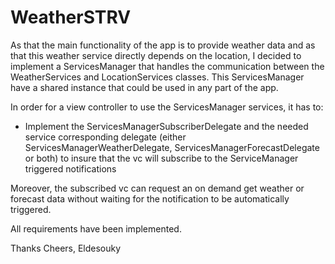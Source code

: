 # WeatherSTRV #

As that the main functionality of the app is to provide weather data and as that this weather service directly depends on the location, I decided to implement a ServicesManager that handles the communication between the WeatherServices and LocationServices classes. This ServicesManager have a shared instance that could be used in any part of the app.

In order for a view controller to use the ServicesManager services, it has to:
- Implement the ServicesManagerSubscriberDelegate and the needed service corresponding delegate (either ServicesManagerWeatherDelegate, ServicesManagerForecastDelegate or both)  to insure that the vc will subscribe to the ServiceManager triggered notifications

Moreover, the subscribed vc can request an on demand get weather or forecast data without waiting for the notification to be automatically triggered.

All requirements have been implemented.

Thanks
Cheers,
Eldesouky